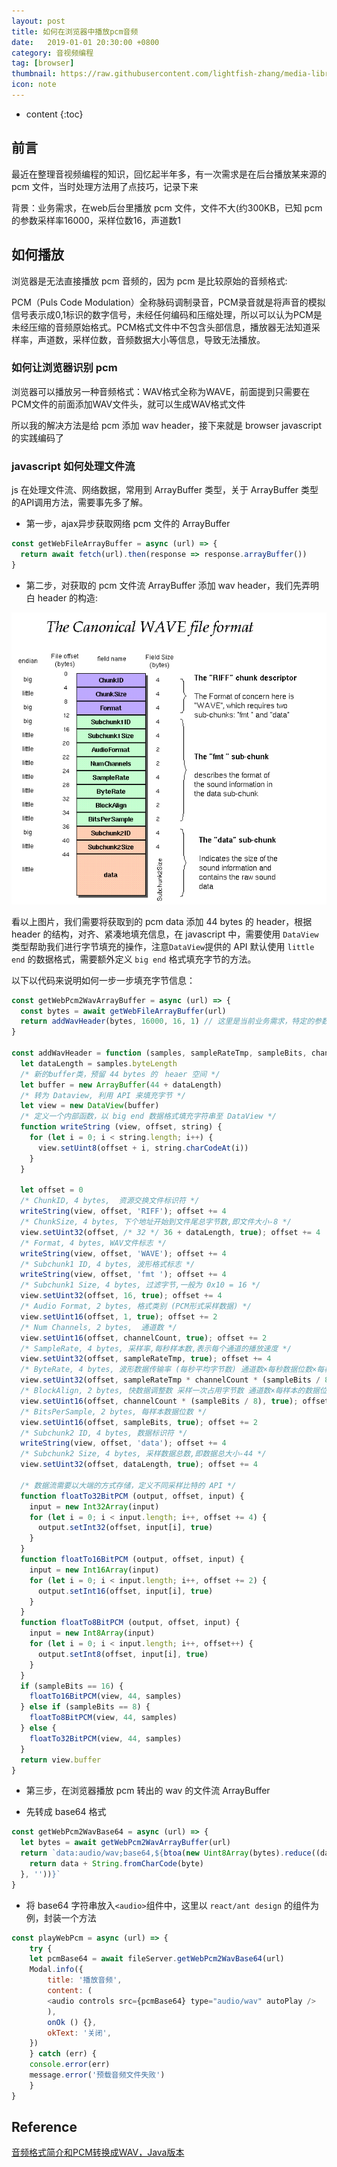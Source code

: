 ```yaml
---
layout: post
title: 如何在浏览器中播放pcm音频
date:   2019-01-01 20:30:00 +0800
category: 音视频编程
tag: [browser]
thumbnail: https://raw.githubusercontent.com/lightfish-zhang/media-library/master/image/2018/pcm_decode_process.png
icon: note
---
```



* content
{:toc}


## 前言

最近在整理音视频编程的知识，回忆起半年多，有一次需求是在后台播放某来源的 pcm 文件，当时处理方法用了点技巧，记录下来

背景：业务需求，在web后台里播放 pcm 文件，文件不大(约300KB，已知 pcm 的参数采样率16000，采样位数16，声道数1

## 如何播放

浏览器是无法直接播放 pcm 音频的，因为 pcm 是比较原始的音频格式:

PCM（Puls Code Modulation）全称脉码调制录音，PCM录音就是将声音的模拟信号表示成0,1标识的数字信号，未经任何编码和压缩处理，所以可以认为PCM是未经压缩的音频原始格式。PCM格式文件中不包含头部信息，播放器无法知道采样率，声道数，采样位数，音频数据大小等信息，导致无法播放。

### 如何让浏览器识别 pcm

浏览器可以播放另一种音频格式：WAV格式全称为WAVE，前面提到只需要在PCM文件的前面添加WAV文件头，就可以生成WAV格式文件

所以我的解决方法是给 pcm 添加 wav header，接下来就是 browser javascript 的实践编码了

### javascript 如何处理文件流

js 在处理文件流、网络数据，常用到 ArrayBuffer 类型，关于 ArrayBuffer 类型的API调用方法，需要事先多了解。


- 第一步，ajax异步获取网络 pcm 文件的 ArrayBuffer

```javascript
const getWebFileArrayBuffer = async (url) => {
  return await fetch(url).then(response => response.arrayBuffer())
}
```

- 第二步，对获取的 pcm 文件流 ArrayBuffer 添加 wav header，我们先弄明白 header 的构造:

![wav header](https://raw.githubusercontent.com/lightfish-zhang/media-library/master/image/201901/wav-sound-format.gif)

看以上图片，我们需要将获取到的 pcm data 添加 44 bytes 的 header，根据 header 的结构，对齐、紧凑地填充信息，在 javascript 中，需要使用 `DataView` 类型帮助我们进行字节填充的操作，注意`DataView`提供的 API 默认使用 `little end` 的数据格式，需要额外定义 `big end` 格式填充字节的方法。

以下以代码来说明如何一步一步填充字节信息：

```javascript
const getWebPcm2WavArrayBuffer = async (url) => {
  const bytes = await getWebFileArrayBuffer(url)
  return addWavHeader(bytes, 16000, 16, 1) // 这里是当前业务需求，特定的参数，采样率16000，采样位数16，声道数1
}

const addWavHeader = function (samples, sampleRateTmp, sampleBits, channelCount) {
  let dataLength = samples.byteLength
  /* 新的buffer类，预留 44 bytes 的　heaer 空间 */
  let buffer = new ArrayBuffer(44 + dataLength)
  /* 转为 Dataview, 利用 API 来填充字节 */
  let view = new DataView(buffer)
  /* 定义一个内部函数，以 big end 数据格式填充字符串至 DataView */
  function writeString (view, offset, string) {
    for (let i = 0; i < string.length; i++) {
      view.setUint8(offset + i, string.charCodeAt(i))
    }
  }

  let offset = 0
  /* ChunkID, 4 bytes,  资源交换文件标识符 */
  writeString(view, offset, 'RIFF'); offset += 4
  /* ChunkSize, 4 bytes, 下个地址开始到文件尾总字节数,即文件大小-8 */
  view.setUint32(offset, /* 32 */ 36 + dataLength, true); offset += 4
  /* Format, 4 bytes, WAV文件标志 */
  writeString(view, offset, 'WAVE'); offset += 4
  /* Subchunk1 ID, 4 bytes, 波形格式标志 */
  writeString(view, offset, 'fmt '); offset += 4
  /* Subchunk1 Size, 4 bytes, 过滤字节,一般为 0x10 = 16 */
  view.setUint32(offset, 16, true); offset += 4
  /* Audio Format, 2 bytes, 格式类别 (PCM形式采样数据) */
  view.setUint16(offset, 1, true); offset += 2
  /* Num Channels, 2 bytes,  通道数 */
  view.setUint16(offset, channelCount, true); offset += 2
  /* SampleRate, 4 bytes, 采样率,每秒样本数,表示每个通道的播放速度 */
  view.setUint32(offset, sampleRateTmp, true); offset += 4
  /* ByteRate, 4 bytes, 波形数据传输率 (每秒平均字节数) 通道数×每秒数据位数×每样本数据位/8 */
  view.setUint32(offset, sampleRateTmp * channelCount * (sampleBits / 8), true); offset += 4
  /* BlockAlign, 2 bytes, 快数据调整数 采样一次占用字节数 通道数×每样本的数据位数/8 */
  view.setUint16(offset, channelCount * (sampleBits / 8), true); offset += 2
  /* BitsPerSample, 2 bytes, 每样本数据位数 */
  view.setUint16(offset, sampleBits, true); offset += 2
  /* Subchunk2 ID, 4 bytes, 数据标识符 */
  writeString(view, offset, 'data'); offset += 4
  /* Subchunk2 Size, 4 bytes, 采样数据总数,即数据总大小-44 */
  view.setUint32(offset, dataLength, true); offset += 4

  /* 数据流需要以大端的方式存储，定义不同采样比特的 API */
  function floatTo32BitPCM (output, offset, input) {
    input = new Int32Array(input)
    for (let i = 0; i < input.length; i++, offset += 4) {
      output.setInt32(offset, input[i], true)
    }
  }
  function floatTo16BitPCM (output, offset, input) {
    input = new Int16Array(input)
    for (let i = 0; i < input.length; i++, offset += 2) {
      output.setInt16(offset, input[i], true)
    }
  }
  function floatTo8BitPCM (output, offset, input) {
    input = new Int8Array(input)
    for (let i = 0; i < input.length; i++, offset++) {
      output.setInt8(offset, input[i], true)
    }
  }
  if (sampleBits == 16) {
    floatTo16BitPCM(view, 44, samples)
  } else if (sampleBits == 8) {
    floatTo8BitPCM(view, 44, samples)
  } else {
    floatTo32BitPCM(view, 44, samples)
  }
  return view.buffer
}
```

- 第三步，在浏览器播放 pcm 转出的 wav 的文件流 ArrayBuffer

+ 先转成 base64 格式

```javascript
const getWebPcm2WavBase64 = async (url) => {
  let bytes = await getWebPcm2WavArrayBuffer(url)
  return `data:audio/wav;base64,${btoa(new Uint8Array(bytes).reduce((data, byte) => {
    return data + String.fromCharCode(byte)
  }, ''))}`
}

```

+ 将 base64 字符串放入`<audio>`组件中，这里以 `react/ant design` 的组件为例，封装一个方法

```javascript
const playWebPcm = async (url) => {
    try {
    let pcmBase64 = await fileServer.getWebPcm2WavBase64(url)
    Modal.info({
        title: '播放音频',
        content: (
        <audio controls src={pcmBase64} type="audio/wav" autoPlay />
        ),
        onOk () {},
        okText: '关闭',
    })
    } catch (err) {
    console.error(err)
    message.error('预载音频文件失败')
    }
}
```

## Reference

[音频格式简介和PCM转换成WAV，Java版本](https://blog.csdn.net/u010126792/article/details/86493494)